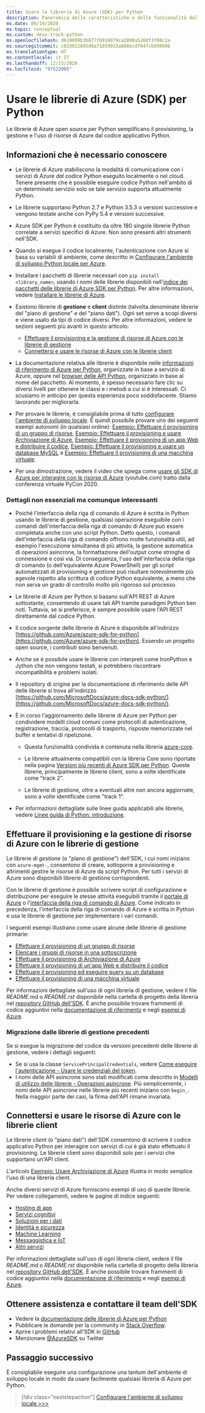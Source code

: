 ```yaml
---
title: Usare le librerie di Azure (SDK) per Python
description: Panoramica delle caratteristiche e delle funzionalità delle librerie di Azure per Python che consentono agli sviluppatori di aumentare la produttività per il provisioning, l'uso e la gestione di risorse di Azure.
ms.date: 09/19/2020
ms.topic: conceptual
ms.custom: devx-track-python
ms.openlocfilehash: d610099b3b877f0916079ca2000a5268f3f08c2a
ms.sourcegitcommit: c8330128d5d6a71859933a890ecdf047cb950996
ms.translationtype: HT
ms.contentlocale: it-IT
ms.lasthandoff: 12/15/2020
ms.locfileid: "97522005"
---
```

# <a name="use-the-azure-libraries-sdk-for-python"></a>Usare le librerie di Azure (SDK) per Python

Le librerie di Azure open source per Python semplificano il provisioning, la gestione e l'uso di risorse di Azure dal codice applicativo Python.

## <a name="the-details-you-really-want-to-know"></a>Informazioni che è necessario conoscere

- Le librerie di Azure stabiliscono la modalità di comunicazione con i servizi di Azure *dal* codice Python eseguito localmente o nel cloud. Tenere presente che è possibile eseguire codice Python nell'ambito di un determinato servizio solo se tale servizio supporta attualmente Python.

- Le librerie supportano Python 2.7 e Python 3.5.3 o versioni successive e vengono testate anche con PyPy 5.4 e versioni successive.

- Azure SDK per Python è costituito da oltre 180 singole librerie Python correlate a servizi specifici di Azure. Non sono presenti altri strumenti nell'SDK.

- Quando si esegue il codice localmente, l'autenticazione con Azure si basa su variabili di ambiente, come descritto in [Configurare l'ambiente di sviluppo Python locale per Azure](configure-local-development-environment.md). 

- Installare i pacchetti di librerie necessari con `pip install <library_name>`, usando i nomi delle librerie disponibili nell'[indice dei pacchetti delle librerie di Azure SDK per Python](azure-sdk-library-package-index.md). Per altre informazioni, vedere [Installare le librerie di Azure](azure-sdk-install.md).

- Esistono librerie di **gestione** e **client** distinte (talvolta denominate librerie del "piano di gestione" e del "piano dati"). Ogni set serve a scopi diversi e viene usato da tipi di codice diversi. Per altre informazioni, vedere le sezioni seguenti più avanti in questo articolo:
  - [Effettuare il provisioning e la gestione di risorse di Azure con le librerie di gestione](#provision-and-manage-azure-resources-with-management-libraries)
  - [Connettersi e usare le risorse di Azure con le librerie client](#connect-to-and-use-azure-resources-with-client-libraries)

- La documentazione relativa alle librerie è disponibile nelle [informazioni di riferimento di Azure per Python](/python/api/overview/azure/), organizzate in base a servizio di Azure, oppure nel [browser delle API Python](/python/api/), organizzato in base al nome del pacchetto. Al momento, è spesso necessario fare clic su diversi livelli per ottenere le classi e i metodi a cui si è interessati. Ci scusiamo in anticipo per questa esperienza poco soddisfacente. Stiamo lavorando per migliorarla.

- Per provare le librerie, è consigliabile prima di tutto [configurare l'ambiente di sviluppo locale](configure-local-development-environment.md). È quindi possibile provare uno dei seguenti esempi autonomi (in qualsiasi ordine): [Esempio: Effettuare il provisioning di un gruppo di risorse](azure-sdk-example-resource-group.md), [Esempio: Effettuare il provisioning e usare Archiviazione di Azure](azure-sdk-example-storage.md), [Esempio: Effettuare il provisioning di un app Web e distribuire il codice](azure-sdk-example-web-app.md), [Esempio: Effettuare il provisioning e usare un database MySQL](azure-sdk-example-database.md) e [Esempio: Effettuare il provisioning di una macchina virtuale](azure-sdk-example-virtual-machines.md).

- Per una dimostrazione, vedere il video che spiega come <a href="https://www.youtube.com/watch?v=M1pVxItg2Mg&feature=youtu.be&ocid=AID3006292" target="_blank">usare gli SDK di Azure per interagire con le risorse di Azure</a> (youtube.com) tratto dalla conferenza virtuale PyCon 2020.

### <a name="non-essential-but-still-interesting-details"></a>Dettagli non essenziali ma comunque interessanti

- Poiché l'interfaccia della riga di comando di Azure è scritta in Python usando le librerie di gestione, qualsiasi operazione eseguibile con i comandi dell'interfaccia della riga di comando di Azure può essere completata anche con uno script Python. Detto questo, i comandi dell'interfaccia della riga di comando offrono molte funzionalità utili, ad esempio l'esecuzione simultanea di più attività, la gestione automatica di operazioni asincrone, la formattazione dell'output come stringhe di connessione e così via. Di conseguenza, l'uso dell'interfaccia della riga di comando (o dell'equivalente Azure PowerShell) per gli script automatizzati di provisioning e gestione può risultare notevolmente più agevole rispetto alla scrittura di codice Python equivalente, a meno che non serva un grado di controllo molto più rigoroso sul processo.

- Le librerie di Azure per Python si basano sull'API REST di Azure sottostante, consentendo di usare tali API tramite paradigmi Python ben noti. Tuttavia, se si preferisce, è sempre possibile usare l'API REST direttamente dal codice Python.

- Il codice sorgente delle librerie di Azure è disponibile all'indirizzo [https://github.com/Azure/azure-sdk-for-python](https://github.com/Azure/azure-sdk-for-python). Essendo un progetto open source, i contributi sono benvenuti.

- Anche se è possibile usare le librerie con interpreti come IronPython e Jython che non vengono testati, si potrebbero riscontrare incompatibilità e problemi isolati.

- Il repository di origine per la documentazione di riferimento delle API delle librerie si trova all'indirizzo [https://github.com/MicrosoftDocs/azure-docs-sdk-python/](https://github.com/MicrosoftDocs/azure-docs-sdk-python/).

- È in corso l'aggiornamento delle librerie di Azure per Python per condividere modelli cloud comuni come protocolli di autenticazione, registrazione, traccia, protocolli di trasporto, risposte memorizzate nel buffer e tentativi di ripetizione.

  - Questa funzionalità condivida è contenuta nella libreria [azure-core](https://github.com/Azure/azure-sdk-for-python/tree/master/sdk/core/azure-core).

  - Le librerie attualmente compatibili con la libreria Core sono riportate nella pagina [Versioni più recenti di Azure SDK per Python](azure-sdk-library-package-index.md#libraries-using-azurecore). Queste librerie, principalmente le librerie client, sono a volte identificate come "track 2".

  - Le librerie di gestione, oltre a eventuali altre non ancora aggiornate, sono a volte identificate come "track 1".

- Per informazioni dettagliate sulle linee guida applicabili alle librerie, vedere [Linee guida di Python: introduzione](https://azure.github.io/azure-sdk/python_introduction.html).

## <a name="provision-and-manage-azure-resources-with-management-libraries"></a>Effettuare il provisioning e la gestione di risorse di Azure con le librerie di gestione

Le librerie di *gestione* (o "piano di gestione") dell'SDK, i cui nomi iniziano con `azure-mgmt-`, consentono di creare, sottoporre a provisioning e altrimenti gestire le risorse di Azure da script Python. Per tutti i servizi di Azure sono disponibili librerie di gestione corrispondenti.

Con le librerie di gestione è possibile scrivere script di configurazione e distribuzione per eseguire le stesse attività eseguibili tramite il [portale di Azure](https://portal.azure.com) o l'[interfaccia della riga di comando di Azure](/cli/azure/install-azure-cli). Come indicato in precedenza, l'interfaccia della riga di comando di Azure è scritta in Python e usa le librerie di gestione per implementare i vari comandi.

I seguenti esempi illustrano come usare alcune delle librerie di gestione primarie:

- [Effettuare il provisioning di un gruppo di risorse](azure-sdk-example-resource-group.md)
- [Elencare i gruppi di risorse in una sottoscrizione](azure-sdk-example-list-resource-groups.md)
- [Effettuare il provisioning di Archiviazione di Azure](azure-sdk-example-storage.md)
- [Effettuare il provisioning di un'app Web e distribuire il codice](azure-sdk-example-web-app.md)
- [Effettuare il provisioning ed eseguire query su un database](azure-sdk-example-database.md)
- [Effettuare il provisioning di una macchina virtuale](azure-sdk-example-virtual-machines.md)

Per informazioni dettagliate sull'uso di ogni libreria di gestione, vedere il file *README.md* o *README.rst* disponibile nella cartella di progetto della libreria nel [repository GitHub dell'SDK](https://github.com/Azure/azure-sdk-for-python/tree/master/sdk). È anche possibile trovare frammenti di codice aggiuntivi nella [documentazione di riferimento](/python/api) e negli [esempi di Azure](/samples/browse/?languages=python&term=Getting%20started%20-%20Managing).

### <a name="migrating-from-older-management-libraries"></a>Migrazione dalle librerie di gestione precedenti

Se si esegue la migrazione del codice da versioni precedenti delle librerie di gestione, vedere i dettagli seguenti:

- Se si usa la classe `ServicePrincipalCredentials`, vedere [Come eseguire l'autenticazione - Usare le credenziali del token](azure-sdk-authenticate.md#authenticate-with-token-credentials).
- I nomi delle API asincrone sono stati modificati come descritto in [Modelli di utilizzo delle librerie - Operazioni asincrone](azure-sdk-library-usage-patterns.md#asynchronous-operations). Più semplicemente, i nomi delle API asincrone nelle librerie più recenti iniziano con `begin_`. Nella maggior parte dei casi, la firma dell'API rimane invariata.

## <a name="connect-to-and-use-azure-resources-with-client-libraries"></a>Connettersi e usare le risorse di Azure con le librerie client

Le librerie *client* (o "piano dati") dell'SDK consentono di scrivere il codice applicativo Python per interagire con servizi di cui è già stato effettuato il provisioning. Le librerie client sono disponibili solo per i servizi che supportano un'API client.

L'articolo [Esempio: Usare Archiviazione di Azure](azure-sdk-example-storage-use.md) illustra in modo semplice l'uso di una libreria client.

Anche diversi servizi di Azure forniscono esempi di uso di queste librerie. Per vedere collegamenti, vedere le pagine di indice seguenti:

- [Hosting di app](quickstarts-app-hosting.md)
- [Servizi cognitivi](quickstarts-cognitive-services.md)
- [Soluzioni per i dati](quickstarts-data-solutions.md)
- [Identità e sicurezza](quickstarts-identity-security.md)
- [Machine Learning](quickstarts-machine-learning.md)
- [Messaggistica e IoT](quickstarts-messaging-iot.md)
- [Altri servizi](quickstarts-other-services.md)

Per informazioni dettagliate sull'uso di ogni libreria client, vedere il file *README.md* o *README.rst* disponibile nella cartella di progetto della libreria nel [repository GitHub dell'SDK](https://github.com/Azure/azure-sdk-for-python/tree/master/sdk). È anche possibile trovare frammenti di codice aggiuntivi nella [documentazione di riferimento](/python/api) e negli [esempi di Azure](/samples/browse/?languages=python&products=azure).

## <a name="get-help-and-connect-with-the-sdk-team"></a>Ottenere assistenza e contattare il team dell'SDK

- Vedere la [documentazione delle librerie di Azure per Python](https://aka.ms/python-docs)
- Pubblicare le domande per la community in [Stack Overflow](https://stackoverflow.com/questions/tagged/azure-sdk-python).
- Aprire i problemi relativi all'SDK in [GitHub](https://github.com/Azure/azure-sdk-for-python/issues)
- Menzionare [@AzureSDK](https://twitter.com/AzureSdk/) su Twitter

## <a name="next-step"></a>Passaggio successivo

È consigliabile eseguire una configurazione una tantum dell'ambiente di sviluppo locale in modo da usare facilmente qualsiasi libreria di Azure per Python.

> [!div class="nextstepaction"]
> [Configurare l'ambiente di sviluppo locale >>>](configure-local-development-environment.md)
